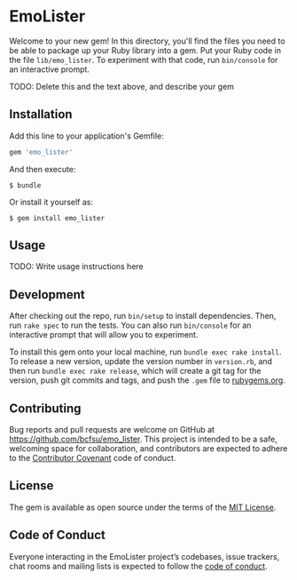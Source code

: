 # EmoLister

Welcome to your new gem! In this directory, you'll find the files you need to be able to package up your Ruby library into a gem. Put your Ruby code in the file `lib/emo_lister`. To experiment with that code, run `bin/console` for an interactive prompt.

TODO: Delete this and the text above, and describe your gem

## Installation

Add this line to your application's Gemfile:

```ruby
gem 'emo_lister'
```

And then execute:

    $ bundle

Or install it yourself as:

    $ gem install emo_lister

## Usage

TODO: Write usage instructions here

## Development

After checking out the repo, run `bin/setup` to install dependencies. Then, run `rake spec` to run the tests. You can also run `bin/console` for an interactive prompt that will allow you to experiment.

To install this gem onto your local machine, run `bundle exec rake install`. To release a new version, update the version number in `version.rb`, and then run `bundle exec rake release`, which will create a git tag for the version, push git commits and tags, and push the `.gem` file to [rubygems.org](https://rubygems.org).

## Contributing

Bug reports and pull requests are welcome on GitHub at https://github.com/bcfsu/emo_lister. This project is intended to be a safe, welcoming space for collaboration, and contributors are expected to adhere to the [Contributor Covenant](http://contributor-covenant.org) code of conduct.

## License

The gem is available as open source under the terms of the [MIT License](https://opensource.org/licenses/MIT).

## Code of Conduct

Everyone interacting in the EmoLister project’s codebases, issue trackers, chat rooms and mailing lists is expected to follow the [code of conduct](https://github.com/bcfsu/emo_lister/blob/master/CODE_OF_CONDUCT.md).
